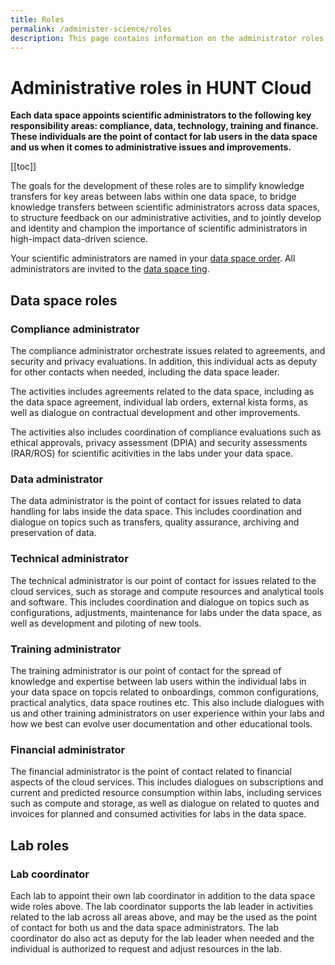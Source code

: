 ```yaml
---
title: Roles
permalink: /administer-science/roles
description: This page contains information on the administrator roles in HUNT Cloud.
---
```


# Administrative roles in HUNT Cloud

**Each data space appoints scientific administrators to the following key responsibility areas: compliance, data, technology, training and finance. These individuals are the point of contact for lab users in the data space and us when it comes to administrative issues and improvements.**


[[toc]]

The goals for the development of these roles are to simplify knowledge transfers for key areas between labs within one data space, to bridge knowledge transfers between scientific administrators across data spaces, to structure feedback on our administrative activities, and to jointly develop and identity and champion the importance of scientific administrators in high-impact data-driven science.

Your scientific administrators are named in your [data space order](/administer-science/agreements/overview/#data-space-order). All administrators are invited to the [data space ting](/govern-science/tingweek/).

## Data space roles

### Compliance administrator

The compliance administrator orchestrate  issues related to agreements, and security and privacy evaluations. In addition, this individual acts as deputy for other contacts when needed, including the data space leader.

The activities includes agreements related to the data space, including as the data space agreement, individual lab orders, external kista forms, as well as dialogue on contractual development and other improvements. 

The activities also includes coordination of compliance evaluations such as ethical approvals, privacy assessment (DPIA) and security assessments (RAR/ROS)  for scientific acitivities in the labs under your data space.


### Data administrator

The data administrator is the point of contact for issues related to data handling for labs inside the data space. This includes coordination and dialogue on  topics such as transfers, quality assurance, archiving and preservation of data. 

### Technical administrator

The technical administrator is our point of contact for issues related to the cloud services, such as storage and compute resources and analytical tools and software. This includes coordination and dialogue on topics such as configurations, adjustments, maintenance for labs under the data space, as well as development and piloting of new tools.

### Training administrator

The training administrator is our point of contact for the spread of knowledge and expertise between lab users within the individual labs in your data space on topcis related to onboardings, common configurations, practical analytics, data space routines etc. This also include dialogues with us and other training administrators on user experience within your labs and how we best can evolve user documentation and other educational tools.

### Financial administrator

The financial administrator is the point of contact related to financial aspects of the cloud services. This includes dialogues on subscriptions and current and predicted resource consumption within labs, including services such as compute and storage, as well as dialogue on related to quotes and invoices for planned and consumed activities for labs in the data space. 

## Lab roles

### Lab coordinator

Each lab to appoint their own lab coordinator in addition to the data space wide roles above. The lab coordinator supports the lab leader in activities related to the lab across all areas above, and may be the used as the point of contact for both us and the data space administrators. The lab coordinator do also act as deputy for the lab leader when needed and the individual is authorized to request and adjust resources in the lab.

